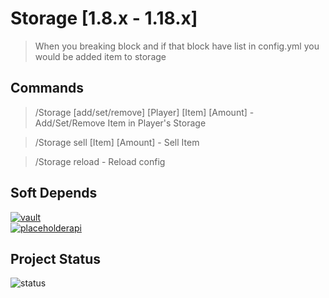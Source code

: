 # Storage  [1.8.x - 1.18.x]

> When you breaking block and if that block
> have list in config.yml you would be added item
> to storage

## Commands

> /Storage [add/set/remove] [Player] [Item] [Amount] - Add/Set/Remove Item in Player's Storage

> /Storage sell [Item] [Amount] - Sell Item
 
> /Storage reload - Reload config
 
## Soft Depends

[![vault](https://img.shields.io/badge/Vault-1.7-red?style=for-the-badge)](https://www.spigotmc.org/resources/34315/) <br>
[![placeholderapi](https://img.shields.io/badge/PlaceholderAPI-2.11.11-red?style=for-the-badge)](https://www.spigotmc.org/resources/6245/) <br>

## Project Status
![status](https://img.shields.io/badge/Project--Status-Active-green?style=for-the-badge)